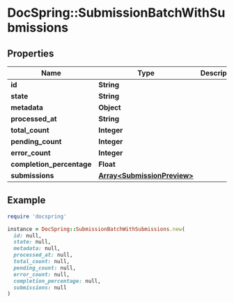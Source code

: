 # DocSpring::SubmissionBatchWithSubmissions

## Properties

| Name | Type | Description | Notes |
| ---- | ---- | ----------- | ----- |
| **id** | **String** |  |  |
| **state** | **String** |  |  |
| **metadata** | **Object** |  |  |
| **processed_at** | **String** |  |  |
| **total_count** | **Integer** |  |  |
| **pending_count** | **Integer** |  |  |
| **error_count** | **Integer** |  |  |
| **completion_percentage** | **Float** |  |  |
| **submissions** | [**Array&lt;SubmissionPreview&gt;**](SubmissionPreview.md) |  | [optional] |

## Example

```ruby
require 'docspring'

instance = DocSpring::SubmissionBatchWithSubmissions.new(
  id: null,
  state: null,
  metadata: null,
  processed_at: null,
  total_count: null,
  pending_count: null,
  error_count: null,
  completion_percentage: null,
  submissions: null
)
```

